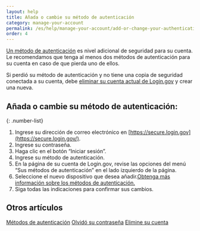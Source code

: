 ```yaml
---
layout: help
title: Añada o cambie su método de autenticación
category: manage-your-account
permalink: /es/help/manage-your-account/add-or-change-your-authentication-method/
order: 4
---
```

[Un método de autenticación](/help/get-started/authentication-methods/) es nivel adicional de seguridad para su cuenta. Le recomendamos que tenga al menos dos métodos de autenticación para su cuenta en caso de que pierda uno de ellos.

Si perdió su método de autenticación y no tiene una copia de seguridad conectada a su cuenta, debe [eliminar su cuenta actual de Login.gov](/help/manage-your-account/delete-your-account/) y crear una nueva.

## Añada o cambie su método de autenticación:

{: .number-list}
1. Ingrese su dirección de correo electrónico en [https://secure.login.gov](https://secure.login.gov/).
2. Ingrese su contraseña.
3. Haga clic en el botón “Iniciar sesión”.
4. Ingrese su método de autenticación.
5. En la página de su cuenta de Login.gov, revise las opciones del menú “Sus métodos de autenticación” en el lado izquierdo de la página.
6. Seleccione el nuevo dispositivo que desea añadir.[Obtenga más información sobre los métodos de autenticación.](/help/get-started/authentication-methods/)
7. Siga todas las indicaciones para confirmar sus cambios.

## Otros artículos&nbsp;
[Métodos de autenticación](/help/get-started/authentication-methods/)
[Olvidó su contraseña](/help/trouble-signing-in/forgot-your-password/)
[Elimine su cuenta](/help/manage-your-account/delete-your-account/)